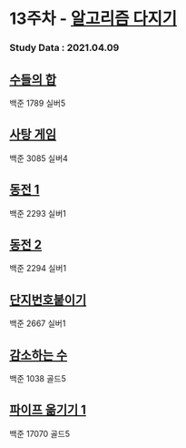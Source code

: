 # 13주차 - [알고리즘 다지기](https://covenant.tistory.com/224)

### Study Data : 2021.04.09

## [수들의 합](https://www.acmicpc.net/problem/1789)
백준 1789 실버5

## [사탕 게임](https://www.acmicpc.net/problem/3085)
백준 3085 실버4

## [동전 1](https://www.acmicpc.net/problem/2293)
백준 2293 실버1

## [동전 2](https://www.acmicpc.net/problem/2294)
백준 2294 실버1

## [단지번호붙이기](https://www.acmicpc.net/problem/2667)
백준 2667 실버1

## [감소하는 수](https://www.acmicpc.net/problem/1038)
백준 1038 골드5

## [파이프 옮기기 1](https://www.acmicpc.net/problem/17070)
백준 17070 골드5
